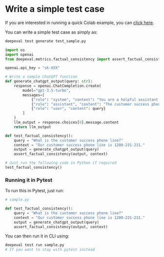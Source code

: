 # Write a simple test case

If you are interested in running a quick Colab example, you can [click here](https://colab.research.google.com/drive/1Lfq5geYsvfVoquDqv84UkWS57SdAHm30?usp=sharing).

You can write a simple test case as simply as:

```bash
deepeval test generate test_sample.py
```

```python
import os
import openai
from deepeval.metrics.factual_consistency import assert_factual_consistency

openai.api_key = "sk-XXX"

# Write a sample ChatGPT function
def generate_chatgpt_output(query: str):
    response = openai.ChatCompletion.create(
        model="gpt-3.5-turbo",
        messages=[
            {"role": "system", "content": "You are a helpful assistant."},
            {"role": "assistant", "content": "The customer success phone line is 1200-231-231 and the customer success state is in Austin."},
            {"role": "user", "content": query}
        ]
    )
    llm_output = response.choices[0].message.content
    return llm_output

def test_factual_consistency():
    query = "What is the customer success phone line?"
    context = "Our customer success phone line is 1200-231-231."
    output = generate_chatgpt_output(query)
    assert_factual_consistency(output, context)

# Just run the following code in Python if required
test_factual_consistency()
```

### Running it in Pytest

To run this in Pytest, just run:

```python
# sample.py

def test_factual_consistency():
    query = "What is the customer success phone line?"
    context = "Our customer success phone line is 1200-231-231."
    output = generate_chatgpt_output(query)
    assert_factual_consistency(output, context)
```

You can then run it in CLI using:

```bash
deepeval test run sample.py
# If you want to stay with pytest instead
```
